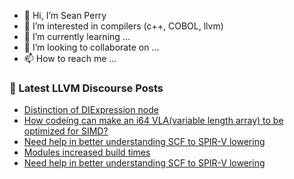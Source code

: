 - 👋 Hi, I’m Sean Perry
- 👀 I’m interested in compilers (c++, COBOL, llvm)
- 🌱 I’m currently learning ...
- 💞️ I’m looking to collaborate on ...
- 📫 How to reach me ...

<!---
s66perry/s66perry is a ✨ special ✨ repository because its `README.md` (this file) appears on your GitHub profile.
You can click the Preview link to take a look at your changes.
--->
### 📕 Latest LLVM Discourse Posts

<!-- DISCOURSE-LLVM:START -->
- [Distinction of DIExpression node](https://discourse.llvm.org/t/distinction-of-diexpression-node/71747#post_7)
- [How codeing can make an i64 VLA&lpar;variable length array&rpar; to be optimized for SIMD?](https://discourse.llvm.org/t/how-codeing-can-make-an-i64-vla-variable-length-array-to-be-optimized-for-simd/71863#post_6)
- [Need help in better understanding SCF to SPIR-V lowering](https://discourse.llvm.org/t/need-help-in-better-understanding-scf-to-spir-v-lowering/71639#post_3)
- [Modules increased build times](https://discourse.llvm.org/t/modules-increased-build-times/68755#post_17)
- [Need help in better understanding SCF to SPIR-V lowering](https://discourse.llvm.org/t/need-help-in-better-understanding-scf-to-spir-v-lowering/71639#post_2)
<!-- DISCOURSE-LLVM:END -->
